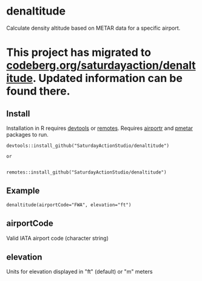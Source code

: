 # denaltitude
Calculate density altitude based on METAR data for a specific airport.

# This project has migrated to <a href="https://codeberg.org/saturdayaction/denaltitude">codeberg.org/saturdayaction/denaltitude</a>. Updated information can be found there.

## Install
Installation in R requires <a href="https://cran.r-project.org/package=devtools">devtools</a> or <a href="https://cran.r-project.org/package=remotes">remotes</a>. Requires <a href="https://cran.r-project.org/package=airportr">airportr</a> and <a href="https://cran.r-project.org/package=pmetar">pmetar</a> packages to run.
```
devtools::install_github("SaturdayActionStudio/denaltitude")

or


remotes::install_github("SaturdayActionStudio/denaltitude")
```

## Example
```
denaltitude(airportCode="FWA", elevation="ft")
```

## airportCode
Valid IATA airport code (character string)

## elevation
Units for elevation displayed in "ft" (default) or "m" meters
